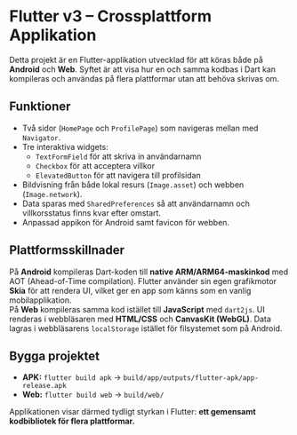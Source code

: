# Flutter v3 – Crossplattform Applikation

Detta projekt är en Flutter-applikation utvecklad för att köras både på **Android** och **Web**. Syftet är att visa hur en och samma kodbas i Dart kan kompileras och användas på flera plattformar utan att behöva skrivas om.

## Funktioner
- Två sidor (`HomePage` och `ProfilePage`) som navigeras mellan med `Navigator`.
- Tre interaktiva widgets:  
  - `TextFormField` för att skriva in användarnamn  
  - `Checkbox` för att acceptera villkor  
  - `ElevatedButton` för att navigera till profilsidan  
- Bildvisning från både lokal resurs (`Image.asset`) och webben (`Image.network`).
- Data sparas med `SharedPreferences` så att användarnamn och villkorsstatus finns kvar efter omstart.  
- Anpassad appikon för Android samt favicon för webben.

## Plattformsskillnader
På **Android** kompileras Dart-koden till **native ARM/ARM64-maskinkod** med AOT (Ahead-of-Time compilation). Flutter använder sin egen grafikmotor **Skia** för att rendera UI, vilket ger en app som känns som en vanlig mobilapplikation.  
På **Web** kompileras samma kod istället till **JavaScript** med `dart2js`. UI renderas i webbläsaren med **HTML/CSS** och **CanvasKit (WebGL)**. Data lagras i webbläsarens `localStorage` istället för filsystemet som på Android.

## Bygga projektet
- **APK:** `flutter build apk` → `build/app/outputs/flutter-apk/app-release.apk`  
- **Web:** `flutter build web` → `build/web/`  

Applikationen visar därmed tydligt styrkan i Flutter: **ett gemensamt kodbibliotek för flera plattformar.**
